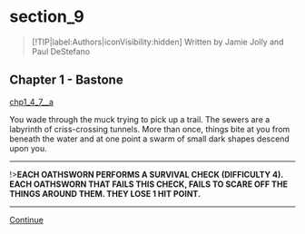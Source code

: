 
# section_9

>[!TIP|label:Authors|iconVisibility:hidden]
>Written by Jamie Jolly and Paul DeStefano

## Chapter 1 - Bastone

[chp1_4_7__a](../../decomp/app/src/main/res/raw/chp1_4_7__a.mp3 ':include :type=audio')

You wade through the muck trying to pick up a trail. The sewers are a labyrinth of criss-crossing tunnels. More than once, things bite at you from beneath the water and at one point a swarm of small dark shapes descend upon you.

---

!>**EACH OATHSWORN PERFORMS A SURVIVAL CHECK (DIFFICULTY 4).  EACH OATHSWORN THAT FAILS THIS CHECK, FAILS TO SCARE OFF THE THINGS AROUND THEM. THEY LOSE 1 HIT POINT.** 

---

[Continue](output/chapter1/section_11.md)


